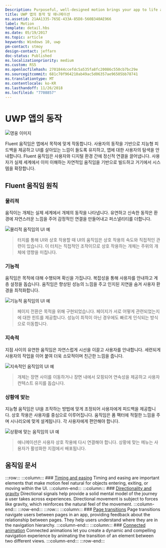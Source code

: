 ```yaml
---
Description: Purposeful, well-designed motion brings your app to life and makes the experience feel crafted and polished. Help users understand context changes, and tie experiences together with visual transitions.
title: UWP 앱의 동작 및 애니메이션
ms.assetid: 21AA1335-765E-433A-85D8-560B340AE966
label: Motion
template: detail.hbs
ms.date: 05/19/2017
ms.topic: article
keywords: Windows 10, uwp
pm-contact: stmoy
design-contact: jeffarn
doc-status: Published
ms.localizationpriority: medium
ms.custom: RS5
ms.openlocfilehash: 2701844ccefdc5a535fa8fc20086c550cb7bc29e
ms.sourcegitcommit: 681c70f964210ab49ac5d06357ae96505bb78741
ms.translationtype: MT
ms.contentlocale: ko-KR
ms.lasthandoff: 11/26/2018
ms.locfileid: "7708857"
---
```

# <a name="motion-for-uwp-apps"></a>UWP 앱의 동작

![영웅 이미지](images/header-motion2.svg)

Fluent 움직임은 앱에서 목적에 맞게 작동합니다. 사용자의 동작을 기반으로 지능형 피드백을 제공하고 UI를 살아있는 느낌이 들도록 유지하고, 앱에 대한 사용자의 탐색을 안내합니다. Fluent 움직임은 사용자와 디지털 환경 간에 정신적 연결을 끌어냅니다. 사용자가 실제 세계에서 이미 이해하는 자연적임 움직임을 기반으로 빌드하고 거기에서 시스템을 확장합니다.

## <a name="fluent-motion-principles"></a>Fluent 움직임 원칙

### <a name="physical"></a>물리적

움직이는 개체는 실제 세계에서 개체의 동작을 나타냅니다. 유연하고 신속한 동작은 환경에 자연스러운 느낌을 주어 감정적인 연결을 만들어내고 퍼스낼리티를 더합니다.

![물리적 움직임의 UI 예](images/Physical.gif)
> 터치를 통해 UI와 상호 작용할 때 UI의 움직임은 상호 작용의 속도와 직접적인 관련이 있습니다. 이 터치는 직접적인 조작이므로 상호 작용하는 개체는 주위의 개체에 영향을 미칩니다.

### <a name="functional"></a>기능적

움직임은 목적에 대해 수행되며 확신을 가집니다. 복잡성을 통해 사용자를 안내하고 계층 설정을 돕습니다. 움직임은 향상된 성능의 느낌을 주고 인지된 지연을 숨겨 사용자 환경을 최적화합니다.

![기능적 움직임의 UI 예](images/functional.gif)
> 페이지 전환은 목적을 위해 구현되었습니다. 페이지가 서로 어떻게 관련되었는지에 대한 힌트를 제공합니다. 성능이 최적이 아닌 경우에도 빠르게 인식되는 방식으로 이동합니다.

### <a name="continuous"></a>지속적

지점 사이의 유연한 움직임은 자연스럽게 시선을 이끌고 사용자를 안내합니다. 세련되게 사용자의 작업을 이어 붙여 더욱 소모적이며 친근한 느낌을 줍니다.

![지속적인 움직임의 UI 예](images/continuous3.gif)
> 개체는 장면 사이를 이동하거나 장면 내에서 모핑되어 연속성을 제공하고 사용자 컨텍스트 유지를 돕습니다.

### <a name="contextual"></a>상황에 맞는

지능형 움직임은 UI을 조작하는 방법에 맞게 조정되어 사용자에게 피드백을 제공합니다. 상호 작용은 사용자를 중심으로 이루어집니다. 움직임은 폼 팩터에 적절한 느낌을 주며 시나리오에 맞게 설계됩니다. 각 사용자에게 편안해야 합니다.

![상황에 맞는 움직임의 UI 예](images/Contextual.gif)
> 애니메이션은 사용자 상호 작용에 다시 연결해야 합니다. 상황에 맞는 메뉴는 사용자가 활성화한 지점에서 배포됩니다. 

## <a name="motion-articles"></a>움직임 문서

:::row:::
    :::column:::
        ### [Timing and easing](timing-and-easing.md)
        Timing and easing are important elements that make motion feel natural for objects entering, exiting, or moving within the UI.
    :::column-end:::
    :::column:::
        ### [Directionality and gravity](directionality-and-gravity.md)
        Directional signals help provide a solid mental model of the journey a user takes across experiences. Directional movement is subject to forces like gravity, which reinforces the natural feel of the movement.
    :::column-end:::
:::row-end:::
:::row:::
    :::column:::
        ### [Page transitions](page-transitions.md)
        Page transitions navigate users between pages in an app, providing feedback about the relationship between pages. They help users understand where they are in the navigation hierarchy.
    :::column-end:::
    :::column:::
        ### [Connected animation](connected-animation.md)
        Connected animations let you create a dynamic and compelling navigation experience by animating the transition of an element between two different views.
    :::column-end:::
:::row-end:::
